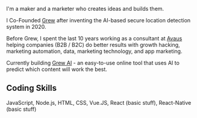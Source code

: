 I'm a maker and a marketer who creates ideas and builds them.

I Co-Founded [Grew](https://grew.dev) after inventing the AI-based secure location detection system in 2020.

Before Grew, I spent the last 10 years working as a consultant at [Avaus](https://www.avaus.com) helping companies (B2B / B2C) do better results with growth hacking, marketing automation, data, marketing technology, and app marketing. 

Currently building [Grew AI](https://grew.ai) - an easy-to-use online tool that uses AI to predict which content will work the best.

## Coding Skills

JavaScript, Node.js, HTML, CSS, Vue.JS, React (basic stuff), React-Native (basic stuff)